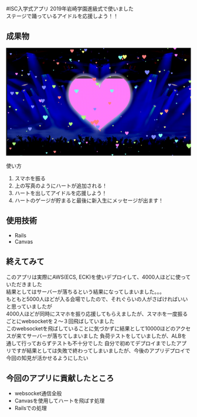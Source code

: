 #ISC入学式アプリ
2019年岩崎学園進級式で使いました  
ステージで踊っているアイドルを応援しよう！！

## 成果物
![heartApp](./image/heart.PNG)

使い方
1. スマホを振る
1. 上の写真のようにハートが追加される！
1. ハートを出してアイドルを応援しよう！
1. ハートのゲージが貯まると最後に新入生にメッセージが出ます！

## 使用技術
- Rails
- Canvas

## 終えてみて
このアプリは実際にAWS(ECS, ECK)を使いデプロイして、4000人ほどに使っていただきました  
結果としてはサーバーが落ちるという結果になってしまいました。。。  
もともと5000人ほどが入る会場でしたので、それぐらいの人がさばければいいと思っていましたが  
4000人ほどが同時にスマホを振り応援してもらえましたが、スマホを一度振るごとにwebsocketを２～３回飛ばしていました  
このwebsocketを飛ばしていることに気づかずに結果として10000ほどのアクセスが来てサーバーが落ちてしまいました
負荷テストをしていましたが、ALBを通して行っておらずテストも不十分でした
自分で初めてデプロイまでしたアプリですが結果としては失敗で終わってしまいましたが、今後のアプリデプロイで今回の知見が活かせるようにしたい

## 今回のアプリに貢献したところ
- websocket通信全般
- Canvasを使用してハートを飛ばす処理
- Railsでの処理